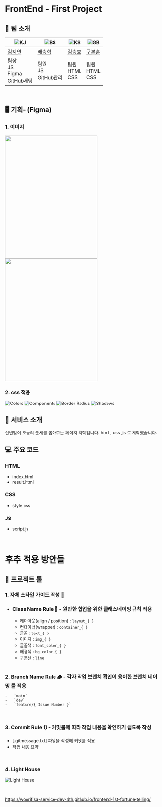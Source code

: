 # FrontEnd - First Project

## 👻 팀 소개
| ![KJ](https://github.com/user-attachments/assets/fbbbc0f5-e8ff-4ec0-ba0c-ad86616eab8f) | ![BS](https://github.com/user-attachments/assets/8e0fd65a-9995-4904-aa74-c1c094e32f66) | ![KS](https://github.com/user-attachments/assets/a0106927-4536-4146-b9c7-2964951ac851) | ![GB](https://github.com/user-attachments/assets/12aacf85-c6c4-4a86-b123-f94f4ab9cf5a) |
| ----------------------------------------------------------------------------------------------- | ----------------------------------------------------------------------------------------------- | ----------------------------------------------------------------------------------------------- | ----------------------------------------------------------------------------------------------- |
| [김지연](https://github.com/xixeonxim) | [배승혁](https://github.com/devbae1101) | [김승호](https://github.com/KIMSSEUNG) | [구본훈](https://github.com/bonun00) | 
| 팀장<br>JS<br>Figma<br>GitHub세팅 | 팀원<br>JS<br>GitHub관리 | 팀원<br>HTML<br>CSS | 팀원<br>HTML<br>CSS |
<br>

## 🖥️ 기획- (Figma)
### 1. 이미지
<img src="https://github.com/user-attachments/assets/559cd795-28f7-4d56-bc74-4e870963826a" width="300" height="400"/>
<img src="https://github.com/user-attachments/assets/dc3c7979-f7b9-4f32-bcfd-d67aeb4375fe" width="300" height="400"/>
<br>

### 2. css 적용
![Colors](https://github.com/user-attachments/assets/175d0924-0642-41df-8ff9-569d39e988a9)
![Components](https://github.com/user-attachments/assets/2f033155-7d7e-4ab2-b045-7048ead31192)
![Border Radius](https://github.com/user-attachments/assets/568bcdb3-bc37-4bb8-8c5a-7545365c3979)
![Shadows](https://github.com/user-attachments/assets/d0725bc7-8670-4f08-be71-09d97dbd6771)
<br>

## 🍦 서비스 소개
신년맞이 오늘의 운세를 뽑아주는 페이지 제작입니다. html , css ,js 로 제작했습니다.
<br>

## 💻 주요 코드

### HTML
 - index.html
 - result.html
### CSS
 - style.css
### JS
 - script.js

<br>

# 후추 적용 방안들

## 🚧 프로젝트 룰

### 1. 자체 스타일 가이드 작성 💄
-   <h3>Class Name Rule 📌 - 원만한 협업을 위한 클래스네이밍 규칙 적용</h3>

    -   레이아웃(align / position) : `layout_{ }`
    -   컨테이너(wrapper) : `container_{ }`
    -   글꼴 : `text_{ }`
    -   이미지 : `img_{ }`
    -   글꼴색 : `font_color_{ }`
    -   배경색 : `bg_color_{ }`
    -   구분선 : `line`
 
      <br>

### 2. Branch Name Rule 🪵 - 각자 작업 브랜치 확인이 용이한 브랜치 네이밍 룰 적용

    -   `main`
    -   `dev`
    -   `feature/{ Issue Number }`

<br>

### 3. Commit Rule 🔃 - 커밋룰에 따라 작업 내용을 확인하기 쉽도록 작성

-   [.gitmessage.txt] 파일을 작성해 커밋룰 적용
-   작업 내용 요약

<br>

### 4. Light House  
![Light House](https://github.com/user-attachments/assets/262d9786-2690-4b97-9a9f-deb02f1a4736)

<br>

https://woorifisa-service-dev-4th.github.io/frontend-1st-fortune-telling/
